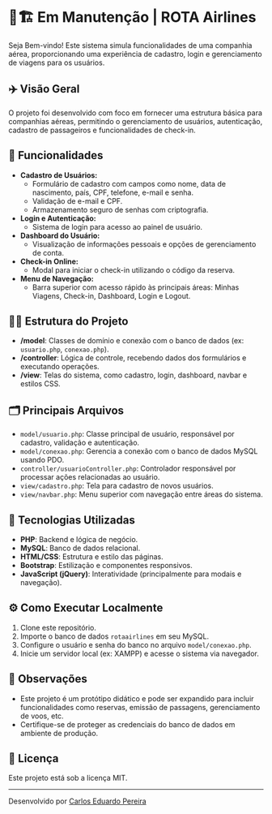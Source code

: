 # 🚧🏗️ Em Manutenção | ROTA Airlines

Seja Bem-vindo! Este sistema simula funcionalidades de uma companhia aérea, proporcionando uma experiência de cadastro, login e gerenciamento de viagens para os usuários.

## ✈️ Visão Geral

O projeto foi desenvolvido com foco em fornecer uma estrutura básica para companhias aéreas, permitindo o gerenciamento de usuários, autenticação, cadastro de passageiros e funcionalidades de check-in.

## 🚀 Funcionalidades

- **Cadastro de Usuários:**  
  - Formulário de cadastro com campos como nome, data de nascimento, país, CPF, telefone, e-mail e senha.
  - Validação de e-mail e CPF.
  - Armazenamento seguro de senhas com criptografia.
- **Login e Autenticação:**  
  - Sistema de login para acesso ao painel de usuário.
- **Dashboard do Usuário:**  
  - Visualização de informações pessoais e opções de gerenciamento de conta.
- **Check-in Online:**  
  - Modal para iniciar o check-in utilizando o código da reserva.
- **Menu de Navegação:**  
  - Barra superior com acesso rápido às principais áreas: Minhas Viagens, Check-in, Dashboard, Login e Logout.

## 🧑‍💻 Estrutura do Projeto

- **/model**: Classes de domínio e conexão com o banco de dados (ex: `usuario.php`, `conexao.php`).
- **/controller**: Lógica de controle, recebendo dados dos formulários e executando operações.
- **/view**: Telas do sistema, como cadastro, login, dashboard, navbar e estilos CSS.

## 🗂️ Principais Arquivos

- `model/usuario.php`: Classe principal de usuário, responsável por cadastro, validação e autenticação.
- `model/conexao.php`: Gerencia a conexão com o banco de dados MySQL usando PDO.
- `controller/usuarioController.php`: Controlador responsável por processar ações relacionadas ao usuário.
- `view/cadastro.php`: Tela para cadastro de novos usuários.
- `view/navbar.php`: Menu superior com navegação entre áreas do sistema.

## 💾 Tecnologias Utilizadas

- **PHP**: Backend e lógica de negócio.
- **MySQL**: Banco de dados relacional.
- **HTML/CSS**: Estrutura e estilo das páginas.
- **Bootstrap**: Estilização e componentes responsivos.
- **JavaScript (jQuery)**: Interatividade (principalmente para modais e navegação).

## ⚙️ Como Executar Localmente

1. Clone este repositório.
2. Importe o banco de dados `rotaairlines` em seu MySQL.
3. Configure o usuário e senha do banco no arquivo `model/conexao.php`.
4. Inicie um servidor local (ex: XAMPP) e acesse o sistema via navegador.

## 📌 Observações

- Este projeto é um protótipo didático e pode ser expandido para incluir funcionalidades como reservas, emissão de passagens, gerenciamento de voos, etc.
- Certifique-se de proteger as credenciais do banco de dados em ambiente de produção.

## 📝 Licença

Este projeto está sob a licença MIT.

---

Desenvolvido por [Carlos Eduardo Pereira](https://github.com/pereira-devcarlos)

